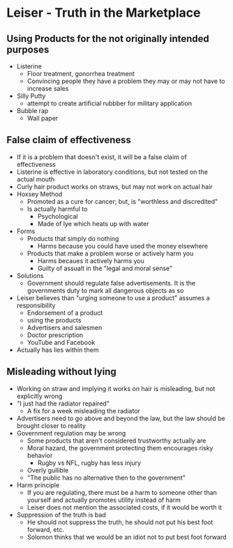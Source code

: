 # Leiser - Truth in the Marketplace
## Using Products for the not originally intended purposes
+ Listerine
    + Floor treatment, gonorrhea treatment
    + Convincing people they have a problem they may or may not have to increase
      sales
+ Silly Putty
    + attempt to create artificial rubbber for military application
+ Bubble rap
    + Wall paper

## False claim of effectiveness
+ If it is a problem that doesn't exist, it will be a false claim of
  effectiveness
+ Listerine is effective in laboratory conditions, but not tested on the actual
  mouth
+ Curly hair product works on straws, but may not work on actual hair
+ Hoxsey Method
    - Promoted as a cure for cancer; but, is "worthless and discredited"
    - Is actually harmful to
        + Psychological
        + Made of lye which heats up with water
+ Forms
    - Products that simply do nothing
        + Harms because you could have used the money elsewhere
    - Products that make a problem worse or actively harm you
        + Harms becaues it actively harms you
        + Guilty of assualt in the "legal and moral sense"
+ Solutions
    - Government should regulate false advertisements. It is the governments
      duty to mark all dangerous objects as so
+ Leiser believes than "urging someone to use a product" assumes a responsibility
    - Endorsement of a product
    - using the products
    - Advertisers and salesmen
    - Doctor prescription
    - YouTube and Facebook
+ Actually has lies within them

## Misleading without lying
+ Working on straw and implying it works on hair is misleading, but not
  explicitly wrong
+ "I just had the radiator repaired"
    - A fix for a week misleading the radiator
+ Advertisers need to go above and beyond the law, but the law should be brought
  closer to reality
+ Government regulation may be wrong
    - Some products that aren't considered trustworthy actually are
    - Moral hazard, the government protecting them encourages risky behavior
        - Rugby vs NFL, rugby has less injury 
    - Overly gullible 
    - "The public has no alternative then to the government"
+ Harm principle
    - If you are regulating, there must be a harm to someone other than
      yourself and actually promotes utility instead of harm
    - Leiser does not mention the associated costs, if it would be worth it
+ Suppression of the truth is bad
    - He should not suppress the truth, he should not put his best foot forward,
      etc.
    - Solomon thinks that we would be an idiot not to put best foot forward


